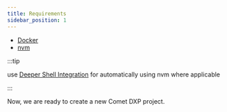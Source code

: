 ```yaml
---
title: Requirements
sidebar_position: 1
---
```


-   [Docker](https://www.docker.com/products/docker-desktop)
-   [nvm](https://github.com/nvm-sh/nvm#installing-and-updating)

:::tip

use [Deeper Shell Integration](https://github.com/nvm-sh/nvm#deeper-shell-integration) for automatically using nvm where applicable

:::

Now, we are ready to create a new Comet DXP project.
